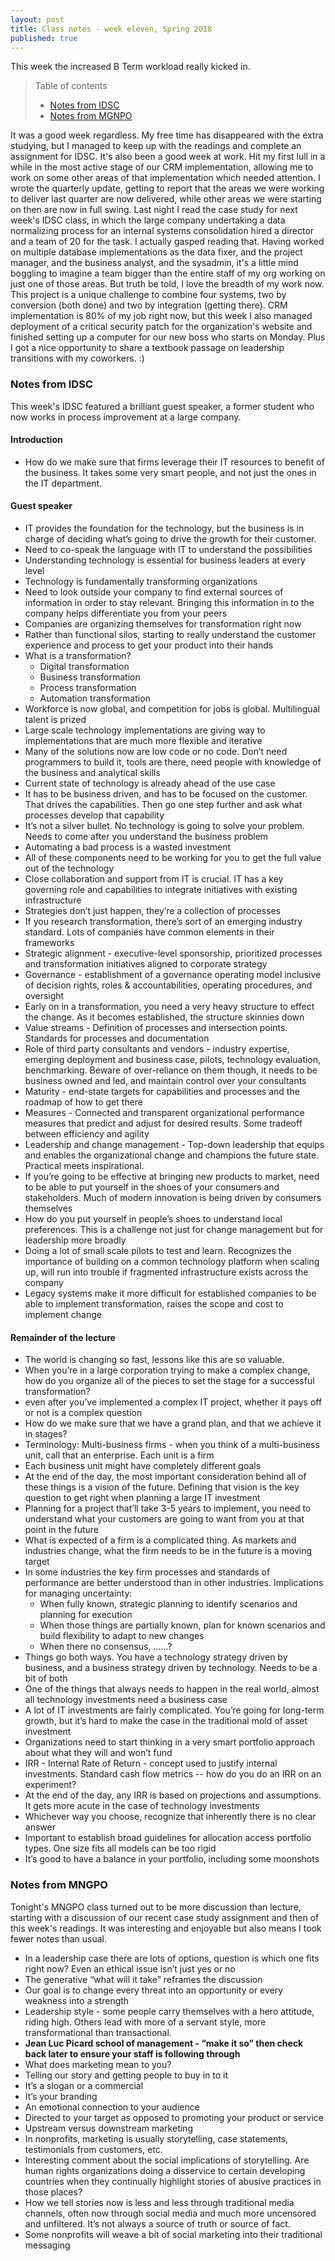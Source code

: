```yaml
---
layout: post
title: Class notes - week eleven, Spring 2018
published: true
---
```


This week the increased B Term workload really kicked in.

>Table of contents
> * [Notes from IDSC](#notes-from-idsc)
> * [Notes from MGNPO](#notes-from-MGNPO)

It was a good week regardless. My free time has disappeared with the extra studying, but I managed to keep up with the readings and complete an assignment for IDSC. It's also been a good week at work. Hit my first lull in a while in the most active stage of our CRM implementation, allowing me to work on some other areas of that implementation which needed attention. I wrote the quarterly update, getting to report that the areas we were working to deliver last quarter are now delivered, while other areas we were starting on then are now in full swing. Last night I read the case study for next week's IDSC class, in which the large company undertaking a data normalizing process for an internal systems consolidation hired a director and a team of 20 for the task. I actually gasped reading that. Having worked on multiple database implementations as the data fixer, and the project manager, and the business analyst, and the sysadmin, it's a little mind boggling to imagine a team bigger than the entire staff of my org working on just one of those areas. But truth be told, I love the breadth of my work now. This project is a unique challenge to combine four systems, two by conversion (both done) and two by integration (getting there). CRM implementation is 80% of my job right now, but this week I also managed deployment of a critical security patch for the organization's website and finished setting up a computer for our new boss who starts on Monday. Plus I got a nice opportunity to share a textbook passage on leadership transitions with my coworkers. :)

### Notes from IDSC

This week's IDSC featured a brilliant guest speaker, a former student who now works in process improvement at a large company.

#### Introduction
* How do we make sure that firms leverage their IT resources to benefit of the business. It takes some very smart people, and not just the ones in the IT department.

#### Guest speaker
* IT provides the foundation for the technology, but the business is in charge of deciding what’s going to drive the growth for their customer.
* Need to co-speak the language with IT to understand the possibilities
* Understanding technology is essential for business leaders at every level
* Technology is fundamentally transforming organizations
* Need to look outside your company to find external sources of information in order to stay relevant. Bringing this information in to the company helps differentiate you from your peers
* Companies are organizing themselves for transformation right now
* Rather than functional silos, starting to really understand the customer experience and process to get your product into their hands
* What is a transformation?
  * Digital transformation
  * Business transformation
  * Process transformation
  * Automation transformation
* Workforce is now global, and competition for jobs is global. Multilingual talent is prized
* Large scale technology implementations are giving way to implementations that are much more flexible and iterative
* Many of the solutions now are low code or no code. Don’t need programmers to build it, tools are there, need people with knowledge of the business and analytical skills
* Current state of technology is already ahead of the use case
* It has to be business driven, and has to be focused on the customer. That drives the capabilities. Then go one step further and ask what processes develop that capability
* It’s not a silver bullet. No technology is going to solve your problem. Needs to come after you understand the business problem
* Automating a bad process is a wasted investment
* All of these components need to be working for you to get the full value out of the technology
* Close collaboration and support from IT is crucial. IT has a key governing role and capabilities to integrate initiatives with existing infrastructure
* Strategies don’t just happen, they’re a collection of processes
* If you research transformation, there’s sort of an emerging industry standard. Lots of companies have common elements in their frameworks
* Strategic alignment - executive-level sponsorship, prioritized processes and transformation initiatives aligned to corporate strategy
* Governance - establishment of a governance operating model inclusive of decision rights, roles & accountabilities, operating procedures, and oversight
* Early on in a transformation, you need a very heavy structure to effect the change. As it becomes established, the structure skinnies down
* Value streams - Definition of processes and intersection points. Standards for processes and documentation
* Role of third party consultants and vendors - industry expertise, emerging deployment and business case, pilots, technology evaluation, benchmarking. Beware of over-reliance on them though, it needs to be business owned and led, and maintain control over your consultants
* Maturity - end-state targets for capabilities and processes and the roadmap of how to get there
* Measures - Connected and transparent organizational performance measures that predict and adjust for desired results. Some tradeoff between efficiency and agility
* Leadership and change management - Top-down leadership that equips and enables the organizational change and champions the future state. Practical meets inspirational.
* If you’re going to be effective at bringing new products to market, need to be able to put yourself in the shoes of your consumers and stakeholders. Much of modern innovation is being driven by consumers themselves
* How do you put yourself in people’s shoes to understand local preferences. This is a challenge not just for change management but for leadership more broadly
* Doing a lot of small scale pilots to test and learn. Recognizes the importance of building on a common technology platform when scaling up, will run into trouble if fragmented infrastructure exists across the company
* Legacy systems make it more difficult for established companies to be able to implement transformation, raises the scope and cost to implement change

#### Remainder of the lecture
* The world is changing so fast, lessons like this are so valuable.
* When you’re in a large corporation trying to make a complex change, how do you organize all of the pieces to set the stage for a successful transformation?
* even after you’ve implemented a complex IT project, whether it pays off or not is a complex question
* How do we make sure that we have a grand plan, and that we achieve it in stages?
* Terminology: Multi-business firms - when you think of a multi-business unit, call that an enterprise. Each unit is a firm
* Each business unit might have completely different goals
* At the end of the day, the most important consideration behind all of these things is a vision of the future. Defining that vision is the key question to get right when planning a large IT investment
* Planning for a project that’ll take 3-5 years to implement, you need to understand what your customers are going to want from you at that point in the future
* What is expected of a firm is a complicated thing. As markets and industries change, what the firm needs to be in the future is a moving target
* In some industries the key firm processes and standards of performance are better understood than in other industries. Implications for managing uncertainty:
  * When fully known, strategic planning to identify scenarios and planning for execution
  * When those things are partially known, plan for known scenarios and build flexibility to adapt to new changes
  * When there no consensus, ……?
* Things go both ways. You have a technology strategy driven by business, and a business strategy driven by technology. Needs to be a bit of both
* One of the things that always needs to happen in the real world, almost all technology investments need a business case
* A lot of IT investments are fairly complicated. You’re going for long-term growth, but it’s hard to make the case in the traditional mold of asset investment
* Organizations need to start thinking in a very smart portfolio approach about what they will and won’t fund
* IRR - Internal Rate of Return - concept used to justify internal investments. Standard cash flow metrics -- how do you do an IRR on an experiment?
* At the end of the day, any IRR is based on projections and assumptions. It gets more acute in the case of technology investments
* Whichever way you choose, recognize that inherently there is no clear answer
* Important to establish broad guidelines for allocation access portfolio types. One size fits all   models can be too rigid
* It’s good to have a balance in your portfolio, including some moonshots

### Notes from MNGPO

Tonight's MNGPO class turned out to be more discussion than lecture, starting with a discussion of our recent case study assignment and then of this week's readings. It was interesting and enjoyable but also means I took fewer notes than usual.

* In a leadership case there are lots of options, question is which one fits right now? Even an ethical issue isn’t just yes or no
* The generative “what will it take” reframes the discussion
* Our goal is to change every threat into an opportunity or every weakness into a strength
* Leadership style - some people carry themselves with a hero attitude, riding high. Others lead with more of a servant style, more transformational than transactional.
* **Jean Luc Picard school of management - “make it so”  then check back later to ensure your staff is following through**
* What does marketing mean to you?
 * Telling our story and getting people to buy in to it
 * It’s a slogan or a commercial
 * It’s your branding
 * An emotional connection to your audience
 * Directed to your target as opposed to promoting your product or service
 * Upstream versus downstream marketing
* In nonprofits, marketing is usually storytelling, case statements, testimonials from customers, etc.
* Interesting comment about the social implications of storytelling. Are human rights organizations doing a disservice to certain developing countries when they continually highlight stories of abusive practices in those places?
* How we tell stories now is less and less through traditional media channels, often now through social media and much more uncensored and unfiltered. It’s not always a source of truth or source of fact.
* Some nonprofits will weave a bit of social marketing into their traditional messaging
